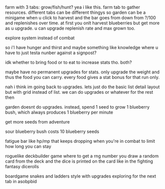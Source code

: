 
farm with 3 tabs: grow/fish/hunt?
yea i like this. farm tab to gather resources. different tabs can be different thingys
so garden can be a minigame when u click to harvest and the bar goes from down from ?/100 and replenishes over time. at first you onlt harvest blueberries but get more as u upgrade. u can upgrade replenish rate and max grown too.

explore system instead of combat

so i'l have hunger and thirst and maybe something like knowledge where u have to just testa  nunber against a signpost?

idk whether to bring food or to eat to increase stats tho. both?

maybe have no permanent upgrades for stats. only upgrade the weight and thus the food you can carry. every food gives a stat bonus for that run only.

nah i think im going back to upgrades. lets just do the basic list detail layout but with grid instead of list. we can do upgrades or whatever for the rest then

garden doesnt do upgrades. instead, spend 1 seed to grow 1 blueberry bush, which always produces 1 blueberry per minute

get more seeds from adventure

sour blueberry bush costs 10 blueberry seeds

fatigue bar like hp/mp that keeps dropping when you're in combat to limit how long you can stay

roguelike deckbuilder game where to get a rng number you draw a random card from the deck and the dice is printed on the card like in the fighting fantasy dicerolls

boardgame snakes and ladders style with upgrades exploring for the next tab in asobpbid
